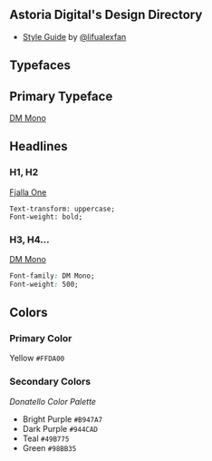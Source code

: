 ## Astoria Digital's Design Directory
- [Style Guide](https://www.figma.com/file/LXKWblcPXToV1uVakYXbhB/Astoria-Digital?node-id=133%3A3) by [@lifualexfan](http://github.com/lifualexfan)

## Typefaces

## Primary Typeface

[DM Mono](https://fonts.google.com/specimen/DM+Mono)

## Headlines

### H1, H2
[Fjalla One](https://fonts.google.com/specimen/Fjalla+One) 

```
Text-transform: uppercase; 
Font-weight: bold;
```
### H3, H4...
[DM Mono](https://fonts.google.com/specimen/DM+Mono)

```css
Font-family: DM Mono;
Font-weight: 500;

```

## Colors

### Primary Color

Yellow `#FFDA00`

### Secondary Colors

*Donatello Color Palette*

* Bright Purple `#B947A7`
* Dark Purple `#944CAD`
* Teal `#49B775`
* Green `#98BB35`
